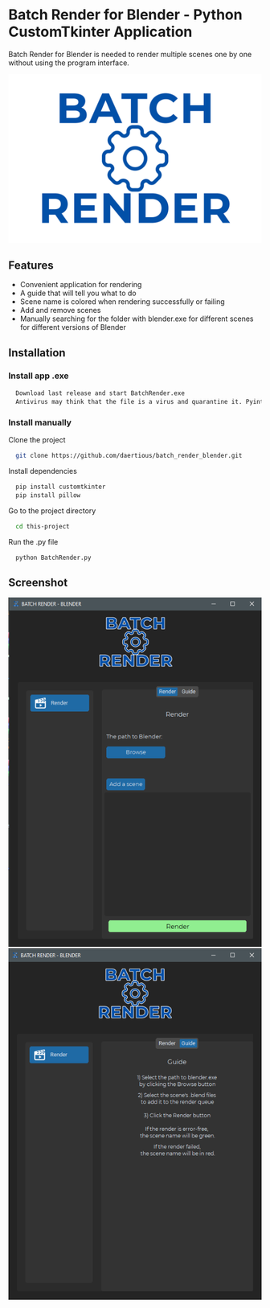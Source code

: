 
# Batch Render for Blender - Python CustomTkinter Application

Batch Render for Blender is needed to render multiple scenes one by one without using the program interface.





![Logo](img/logo.png)


## Features

- Convenient application for rendering
- A guide that will tell you what to do
- Scene name is colored when rendering successfully or failing
- Add and remove scenes
- Manually searching for the folder with blender.exe for different scenes for different versions of Blender

## Installation

### Install app .exe

```bash
  Download last release and start BatchRender.exe
  Antivirus may think that the file is a virus and quarantine it. Pyintaller problem.
```
### Install manually
Clone the project
```bash
  git clone https://github.com/daertious/batch_render_blender.git
```
Install dependencies
```bash
  pip install customtkinter
  pip install pillow 
```
Go to the project directory
```bash
  cd this-project
```

Run the .py file
```bash
  python BatchRender.py
``` 


## Screenshot

![App Screenshot 1](img/scr1.png)
![App Screenshot 2](img/scr2.png)

